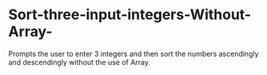 # Sort-three-input-integers-Without-Array-
Prompts the user to enter 3 integers and then sort the numbers ascendingly and descendingly without the use of Array.

